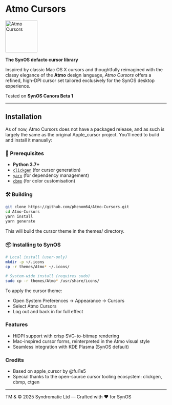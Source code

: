 # Atmo Cursors

[<img src="svg/hand2.svg" width="100" alt="Atmo Cursors">](https://syndromatic.com)

**The SynOS defacto cursor library**

Inspired by classic Mac OS X cursors and thoughtfully reimagined with the classy elegance of the **Atmo** design language, *Atmo Cursors* offers a refined, high-DPI cursor set tailored exclusively for the SynOS desktop experience.

Tested on **SynOS Canora Beta 1**

---

## Installation

As of now, Atmo Cursors does not have a packaged release, and as such is largely the same as the original Apple_cursor project. You’ll need to build and install it manually:

### 🔧 Prerequisites

- **Python 3.7+**
- [`clickgen`](https://github.com/ful1e5/clickgen) (for cursor generation)
- [`yarn`](https://classic.yarnpkg.com/lang/en/) (for dependency management)
- [`cbmp`](https://github.com/ful1e5/cbmp) (for color customisation)

### 🛠️ Building

```bash
git clone https://github.com/phenom64/Atmo-Cursors.git
cd Atmo-Cursors
yarn install
yarn generate
```

This will build the cursor theme in the themes/ directory.

### 📦 Installing to SynOS

```bash
# Local install (user-only)
mkdir -p ~/.icons
cp -r themes/Atmo* ~/.icons/

# System-wide install (requires sudo)
sudo cp -r themes/Atmo* /usr/share/icons/
```

To apply the cursor theme:

- Open System Preferences → Appearance → Cursors
- Select Atmo Cursors
- Log out and back in for full effect

### Features

- HiDPI support with crisp SVG-to-bitmap rendering
- Mac-inspired cursor forms, reinterpreted in the Atmo visual style
- Seamless integration with KDE Plasma (SynOS default)

### Credits
- Based on apple_cursor by @ful1e5
- Special thanks to the open-source cursor tooling ecosystem: clickgen, cbmp, ctgen

---

TM & © 2025 Syndromatic Ltd — Crafted with ❤️ for SynOS
